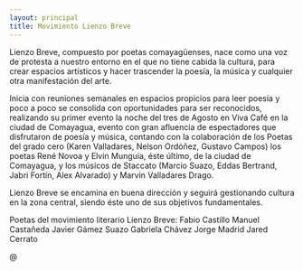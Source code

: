 ```yaml
---
layout: principal
title: Movimiento Lienzo Breve
---
```

<div class= "container">
<p class ="flow-text">
Lienzo Breve, compuesto por poetas comayagüenses, nace como una voz de protesta a nuestro entorno en el que no tiene cabida la cultura, para crear espacios artísticos y hacer trascender la poesía, la música y cualquier otra manifestación del arte. 

</p>
<p class ="flow-text">
Inicia con reuniones semanales en espacios propicios para leer poesía y poco a poco se consolida con oportunidades para ser reconocidos, realizando su primer evento la noche del tres de Agosto en Viva Café en la ciudad de Comayagua, evento con gran afluencia de espectadores que disfrutaron de poesía y música, contando con la colaboración de los Poetas del grado cero (Karen Valladares, Nelson Ordóñez, Gustavo Campos) los poetas René Novoa y Elvin Munguía, éste último, de la ciudad de Comayagua, y los músicos de Staccato (Marcio Suazo, Eddas Bertrand, Jabri Fortín, Alex Alvarado) y Marvin Valladares Drago.
</p>
<p class ="flow-text">
Lienzo Breve se encamina en buena dirección y seguirá gestionando cultura en la zona central, siendo éste uno de sus objetivos fundamentales.
</p>
<p class ="flow-text">
Poetas del movimiento literario Lienzo Breve:
Fabio Castillo
Manuel Castañeda
Javier Gámez Suazo
Gabriela Chávez
Jorge Madrid
Jared Cerrato

</p>@
</div>